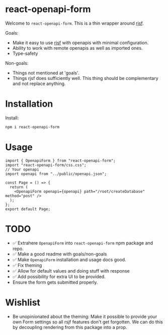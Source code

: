 # react-openapi-form

Welcome to `react-openapi-form`. This is a thin wrapper around [rjsf](https://github.com/rjsf-team/react-jsonschema-form).

Goals:

- Make it easy to use [rjsf](https://github.com/rjsf-team/react-jsonschema-form) with openapis with minimal configuration.
- Ability to work with remote openapis as well as imported ones.
- Type-safety

Non-goals:

- Things not mentioned at 'goals'.
- Things rjsf does sufficiently well. This thing should be complementary and not replace anything.

# Installation

Install:

```bash
npm i react-openapi-form
```

# Usage

```tsx
import { OpenapiForm } from "react-openapi-form";
import "react-openapi-form/css.css";
// Your openapi
import openapi from "../public/openapi.json";

const Page = () => {
  return (
    <OpenapiForm openapi={openapi} path="/root/createDatabase" method="post" />
  );
};
export default Page;
```

# TODO

- ✅ Extrahere `OpenapiForm` into `react-openapi-form` npm package and repo.
- ✅ Make a good readme with goals/non-goals
- ✅ Make `OpenapiForm` installation and usage docs good.
- ✅ Fix theming
- ✅ Allow for default values and doing stuff with response
- ✅ Add possibility for extra UI to be provided.
- Ensure the form gets submitted properly.

# Wishlist

- Be unopinionated about the theming: Make it possible to provide your own Form settings so all rsjf features don't get forgotten. We can do this by decoupling rendering from this package into a prop.
